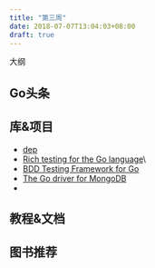 ```yaml
---
title: "第三周"
date: 2018-07-07T13:04:03+08:00
draft: true
---
```




大纲
<!--more-->

## Go头条

## 库&项目
- [dep](https://golang.github.io/dep/)
- [Rich testing for the Go language](https://github.com/go-check/check)\
- [BDD Testing Framework for Go ](https://github.com/onsi/ginkgo)
- [The Go driver for MongoDB](https://github.com/mongodb/mongo-go-driver)
- 
## 教程&文档

## 图书推荐
